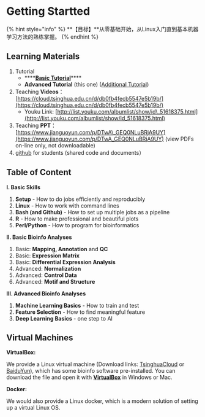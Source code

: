 # Getting Startted

{% hint style="info" %}
**【目标】**从零基础开始，从Linux入门直到基本机器学习方法的熟练掌握。
{% endhint %}

## Learning Materials

1. Tutorial 
   * \*\*\*\*[**Basic Tutorial**](https://lulab.gitbooks.io/bioinfo/content/)\*\*\*\*
   * **Advanced Tutorial** \(this one\) \([Additional Tutorial](https://youngleebbs.gitbook.io/bioinfo-training)\)
2. Teaching **Videos**：[https://cloud.tsinghua.edu.cn/d/db0fb4fecb5547e5b19b/](https://cloud.tsinghua.edu.cn/d/db0fb4fecb5547e5b19b/)
   * Youku Link: [http://list.youku.com/albumlist/show/id\_51618375.html](http://list.youku.com/albumlist/show/id_51618375.html)
3. Teaching **PPT**：[https://www.jianguoyun.com/p/DTwA\_GEQ0NLuBRjA9UY](https://www.jianguoyun.com/p/DTwA_GEQ0NLuBRjA9UY) \(view PDFs on-line only, not downloadable\)
4. [github](https://lulab.github.io/training) for students \(shared code and documents）



## Table of Content

**I. Basic Skills** 

1. **Setup** - How to do  jobs efficiently and reproducibly 
2. **Linux** - How to work with command lines
3. **Bash \(and Github\)** - How to set up multiple jobs as a pipeline
4. **R** - How to make professional and beautiful plots
5. **Perl/Python** - How to program for bioinformatics

**II. Basic Bioinfo Analyses**  

1. Basic: **Mapping, Annotation** and **QC**
2. Basic: **Expression Matrix**
3. Basic: **Differential Expression Analysis**
4. Advanced: **Normalization**
5. Advanced: **Control Data**
6. Advanced: **Motif and Structure**

**III. Advanced Bioinfo Analyses** 

1. **Machine Learning Basics** - How to train and test
2. **Feature Selection** - How to find meaningful feature
3. **Deep Learning Basics** - one step to AI

## Virtual Machines

**VirtualBox:**

We provide a Linux virtual machine \(Download links: [TsinghuaCloud](https://cloud.tsinghua.edu.cn/d/08cb34ba57cf44b8aea9/) or [BaiduYun](https://pan.baidu.com/s/1ETkey)\), which has some bioinfo software pre-installed. You can download the file and open it with [**VirtualBox**](https://www.virtualbox.org/wiki/Downloads) in Windows or Mac.

**Docker:**

We would also provide a Linux docker, which is a modern solution of setting up a virtual Linux OS.

